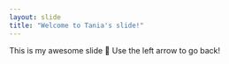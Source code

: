 ```yaml
---
layout: slide
title: "Welcome to Tania's slide!"
---
```

This is my awesome slide :tada:
Use the left arrow to go back!
